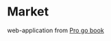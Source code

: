 # Market

web-application from [Pro go book](https://link.springer.com/book/10.1007/978-1-4842-7355-5)

